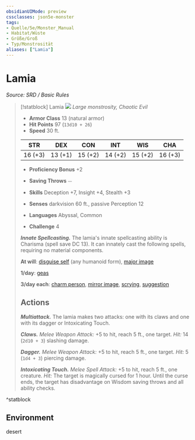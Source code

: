 ```yaml
---
obsidianUIMode: preview
cssclasses: json5e-monster
tags:
- Quelle/5e/Monster_Manual
- Habitat/Wüste
- Größe/Groß
- Typ/Monstrosität
aliases: ["Lamia"]
---
```

# Lamia
*Source: SRD / Basic Rules*  

> [!statblock] Lamia
> ![](compendium/bestiary/monstrosity/token/lamia.png#token)
> *Large monstrosity, Chaotic Evil*
> 
> - **Armor Class** 13  (natural armor)
> - **Hit Points** 97 (`13d10 + 26`)
> - **Speed** 30 ft.
> 
> |STR|DEX|CON|INT|WIS|CHA|
> |:---:|:---:|:---:|:---:|:---:|:---:|
> |16 (+3)|13 (+1)|15 (+2)|14 (+2)|15 (+2)|16 (+3)|
> 
> - **Proficiency Bonus** +2
> - **Saving Throws** ⏤
> - **Skills** Deception +7, Insight +4, Stealth +3
> - **Senses** darkvision 60 ft., passive Perception 12
> 
> - **Languages** Abyssal, Common
> - **Challenge** 4
> 
> ***Innate Spellcasting.*** The lamia's innate spellcasting ability is Charisma (spell save DC 13). It can innately cast the following spells, requiring no material components.
> 
> **At will**: [disguise self](compendium/spells/disguise-self.md) (any humanoid form), [major image](compendium/spells/major-image.md)
> 
> **1/day**: [geas](compendium/spells/geas.md)
> 
> **3/day each**: [charm person](compendium/spells/charm-person.md), [mirror image](compendium/spells/mirror-image.md), [scrying](compendium/spells/scrying.md), [suggestion](compendium/spells/suggestion.md)
> 
> ## Actions
> 
> ***Multiattack.*** The lamia makes two attacks: one with its claws and one with its dagger or Intoxicating Touch.
> 
> ***Claws.*** *Melee Weapon Attack:* +5 to hit, reach 5 ft., one target. *Hit:* 14 (`2d10 + 3`) slashing damage.
> 
> ***Dagger.*** *Melee Weapon Attack:* +5 to hit, reach 5 ft., one target. *Hit:* 5 (`1d4 + 3`) piercing damage.
> 
> ***Intoxicating Touch.*** *Melee Spell Attack:* +5 to hit, reach 5 ft., one creature. *Hit:* The target is magically cursed for 1 hour. Until the curse ends, the target has disadvantage on Wisdom saving throws and all ability checks.
^statblock

## Environment

desert